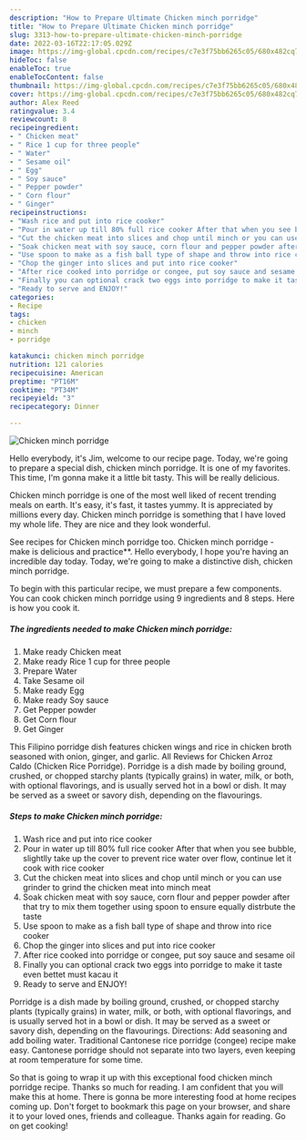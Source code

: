 ```yaml
---
description: "How to Prepare Ultimate Chicken minch porridge"
title: "How to Prepare Ultimate Chicken minch porridge"
slug: 3313-how-to-prepare-ultimate-chicken-minch-porridge
date: 2022-03-16T22:17:05.029Z
image: https://img-global.cpcdn.com/recipes/c7e3f75bb6265c05/680x482cq70/chicken-minch-porridge-recipe-main-photo.jpg
hideToc: false
enableToc: true
enableTocContent: false
thumbnail: https://img-global.cpcdn.com/recipes/c7e3f75bb6265c05/680x482cq70/chicken-minch-porridge-recipe-main-photo.jpg
cover: https://img-global.cpcdn.com/recipes/c7e3f75bb6265c05/680x482cq70/chicken-minch-porridge-recipe-main-photo.jpg
author: Alex Reed
ratingvalue: 3.4
reviewcount: 8
recipeingredient:
- " Chicken meat"
- " Rice 1 cup for three people"
- " Water"
- " Sesame oil"
- " Egg"
- " Soy sauce"
- " Pepper powder"
- " Corn flour"
- " Ginger"
recipeinstructions:
- "Wash rice and put into rice cooker"
- "Pour in water up till 80% full rice cooker After that when you see bubble, slightlly take up the cover to prevent rice water over flow, continue let it cook with rice cooker"
- "Cut the chicken meat into slices and chop until minch or you can use grinder to grind the chicken meat into minch meat"
- "Soak chicken meat with soy sauce, corn flour and pepper powder after that try to mix them together using spoon to ensure equally distrbute the taste"
- "Use spoon to make as a fish ball type of shape and throw into rice cooker"
- "Chop the ginger into slices and put into rice cooker"
- "After rice cooked into porridge or congee, put soy sauce and sesame oil"
- "Finally you can optional crack two eggs into porridge to make it taste even bettet must kacau it"
- "Ready to serve and ENJOY!"
categories:
- Recipe
tags:
- chicken
- minch
- porridge

katakunci: chicken minch porridge 
nutrition: 121 calories
recipecuisine: American
preptime: "PT16M"
cooktime: "PT34M"
recipeyield: "3"
recipecategory: Dinner

---
```



![Chicken minch porridge](https://img-global.cpcdn.com/recipes/c7e3f75bb6265c05/680x482cq70/chicken-minch-porridge-recipe-main-photo.jpg)

Hello everybody, it's Jim, welcome to our recipe page. Today, we're going to prepare a special dish, chicken minch porridge. It is one of my favorites. This time, I'm gonna make it a little bit tasty. This will be really delicious.

Chicken minch porridge is one of the most well liked of recent trending meals on earth. It's easy, it's fast, it tastes yummy. It is appreciated by millions every day. Chicken minch porridge is something that I have loved my whole life. They are nice and they look wonderful.

See recipes for Chicken minch porridge too. Chicken minch porridge - make is delicious and practice**. Hello everybody, I hope you&#39;re having an incredible day today. Today, we&#39;re going to make a distinctive dish, chicken minch porridge.


To begin with this particular recipe, we must prepare a few components. You can cook chicken minch porridge using 9 ingredients and 8 steps. Here is how you cook it.

<!--inarticleads1-->

##### The ingredients needed to make Chicken minch porridge:

1. Make ready  Chicken meat
1. Make ready  Rice 1 cup for three people
1. Prepare  Water
1. Take  Sesame oil
1. Make ready  Egg
1. Make ready  Soy sauce
1. Get  Pepper powder
1. Get  Corn flour
1. Get  Ginger


This Filipino porridge dish features chicken wings and rice in chicken broth seasoned with onion, ginger, and garlic. All Reviews for Chicken Arroz Caldo (Chicken Rice Porridge). Porridge is a dish made by boiling ground, crushed, or chopped starchy plants (typically grains) in water, milk, or both, with optional flavorings, and is usually served hot in a bowl or dish. It may be served as a sweet or savory dish, depending on the flavourings. 

<!--inarticleads2-->

##### Steps to make Chicken minch porridge:

1. Wash rice and put into rice cooker
1. Pour in water up till 80% full rice cooker After that when you see bubble, slightlly take up the cover to prevent rice water over flow, continue let it cook with rice cooker
1. Cut the chicken meat into slices and chop until minch or you can use grinder to grind the chicken meat into minch meat
1. Soak chicken meat with soy sauce, corn flour and pepper powder after that try to mix them together using spoon to ensure equally distrbute the taste
1. Use spoon to make as a fish ball type of shape and throw into rice cooker
1. Chop the ginger into slices and put into rice cooker
1. After rice cooked into porridge or congee, put soy sauce and sesame oil
1. Finally you can optional crack two eggs into porridge to make it taste even bettet must kacau it
1. Ready to serve and ENJOY!

Porridge is a dish made by boiling ground, crushed, or chopped starchy plants (typically grains) in water, milk, or both, with optional flavorings, and is usually served hot in a bowl or dish. It may be served as a sweet or savory dish, depending on the flavourings. Directions: Add seasoning and add boiling water. Traditional Cantonese rice porridge (congee) recipe make easy. Cantonese porridge should not separate into two layers, even keeping at room temperature for some time. 

So that is going to wrap it up with this exceptional food chicken minch porridge recipe. Thanks so much for reading. I am confident that you will make this at home. There is gonna be more interesting food at home recipes coming up. Don't forget to bookmark this page on your browser, and share it to your loved ones, friends and colleague. Thanks again for reading. Go on get cooking!
